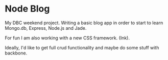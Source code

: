 # Node Blog #

My DBC weekend project. Writing a basic blog app in order to start to
learn Mongo.db, Express, Node.js and Jade.

For fun I am also working with a new CSS framework. (Ink).

Ideally, I'd like to get full crud functionality and maybe do some stuff with backbone.
